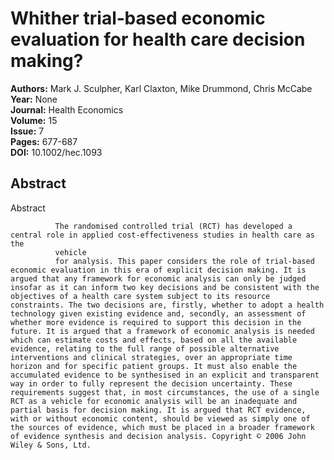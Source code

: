 # Whither trial‐based economic evaluation for health care decision making?

**Authors:** Mark J. Sculpher, Karl Claxton, Mike Drummond, Chris McCabe  
**Year:** None  
**Journal:** Health Economics  
**Volume:** 15  
**Issue:** 7  
**Pages:** 677-687  
**DOI:** 10.1002/hec.1093  

## Abstract
Abstract
            
              The randomised controlled trial (RCT) has developed a central role in applied cost‐effectiveness studies in health care as the
              vehicle
              for analysis. This paper considers the role of trial‐based economic evaluation in this era of explicit decision making. It is argued that any framework for economic analysis can only be judged insofar as it can inform two key decisions and be consistent with the objectives of a health care system subject to its resource constraints. The two decisions are, firstly, whether to adopt a health technology given existing evidence and, secondly, an assessment of whether more evidence is required to support this decision in the future. It is argued that a framework of economic analysis is needed which can estimate costs and effects, based on all the available evidence, relating to the full range of possible alternative interventions and clinical strategies, over an appropriate time horizon and for specific patient groups. It must also enable the accumulated evidence to be synthesised in an explicit and transparent way in order to fully represent the decision uncertainty. These requirements suggest that, in most circumstances, the use of a single RCT as a vehicle for economic analysis will be an inadequate and partial basis for decision making. It is argued that RCT evidence, with or without economic content, should be viewed as simply one of the sources of evidence, which must be placed in a broader framework of evidence synthesis and decision analysis. Copyright © 2006 John Wiley & Sons, Ltd.

